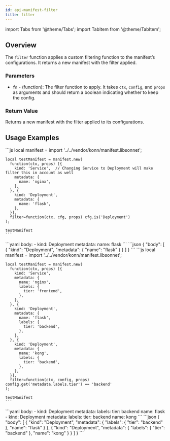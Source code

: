 ```yaml
---
id: api-manifest-filter
title: filter
---
```


import Tabs from '@theme/Tabs';
import TabItem from '@theme/TabItem';



## Overview
The `filter` function applies a custom filtering function to the manifest’s configurations. It returns a new manifest with the filter applied.

### Parameters
- **`fn`** -  (function): The filter function to apply. It takes `ctx`, `config`, and `props` as arguments and should return a boolean indicating whether to keep the config.

### Return Value
Returns a new manifest with the filter applied to its configurations.

## Usage Examples


<Tabs>
  <TabItem value="jsonnet" label="Jsonnet" default>
    ```js
    local manifest = import '../../vendor/konn/manifest.libsonnet';

    local testManifest = manifest.new(
      function(ctx, props) [{
        kind: 'Service',  // Changing Service to Deployment will make filter this in account as well
        metadata: {
          name: 'nginx',
        },
      }, {
        kind: 'Deployment',
        metadata: {
          name: 'flask',
        },
      }],
      filter=function(ctx, cfg, props) cfg.is('Deployment')
    );

    testManifest
    ```
  </TabItem>
  <TabItem value="yaml" label="YAML Output">
    ```yaml
    body:
      - kind: Deployment
        metadata:
          name: flask
    ```
  </TabItem>
  <TabItem value="json" label="JSON Output">
    ```json
    {
       "body": [
          {
             "kind": "Deployment",
             "metadata": {
                "name": "flask"
             }
          }
       ]
    }
    ```
  </TabItem>
</Tabs>

<Tabs>
  <TabItem value="jsonnet" label="Jsonnet" default>
    ```js
    local manifest = import '../../vendor/konn/manifest.libsonnet';

    local testManifest = manifest.new(
      function(ctx, props) [{
        kind: 'Service',
        metadata: {
          name: 'nginx',
          labels: {
            tier: 'frontend',
          },
        },
      }, {
        kind: 'Deployment',
        metadata: {
          name: 'flask',
          labels: {
            tier: 'backend',
          },
        },
      }, {
        kind: 'Deployment',
        metadata: {
          name: 'kong',
          labels: {
            tier: 'backend',
          },
        },
      }],
      filter=function(ctx, config, props) config.get('metadata.labels.tier') == 'backend'
    );

    testManifest
    ```
  </TabItem>
  <TabItem value="yaml" label="YAML Output">
    ```yaml
    body:
      - kind: Deployment
        metadata:
          labels:
            tier: backend
          name: flask
      - kind: Deployment
        metadata:
          labels:
            tier: backend
          name: kong
    ```
  </TabItem>
  <TabItem value="json" label="JSON Output">
    ```json
    {
       "body": [
          {
             "kind": "Deployment",
             "metadata": {
                "labels": {
                   "tier": "backend"
                },
                "name": "flask"
             }
          },
          {
             "kind": "Deployment",
             "metadata": {
                "labels": {
                   "tier": "backend"
                },
                "name": "kong"
             }
          }
       ]
    }
    ```
  </TabItem>
</Tabs>